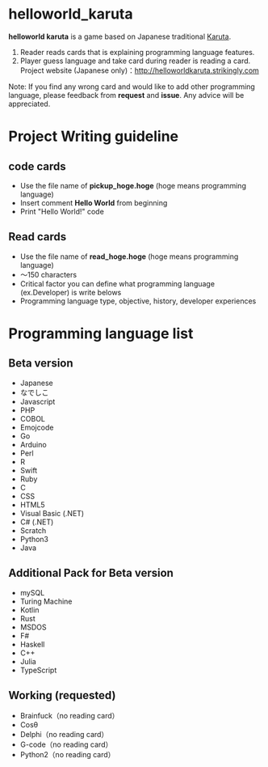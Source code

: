 # helloworld_karuta
__helloworld karuta__ is a game based on Japanese traditional [Karuta](https://en.wikipedia.org/wiki/Karuta).
1. Reader reads cards that is explaining programming language features.
2. Player guess language and take card during reader is reading a card.
Project website (Japanese only)：http://helloworldkaruta.strikingly.com

Note:
If you find any wrong card and would like to add other programming language, please feedback from __request__ and __issue__.
Any advice will be appreciated.

# Project Writing guideline
## code cards
- Use the file name of __pickup_hoge.hoge__ (hoge means programming language)
- Insert comment __Hello World__ from beginning 
- Print "Hello World!" code

## Read cards
- Use the file name of __read_hoge.hoge__ (hoge means programming language)
- 〜150 characters
- Critical factor you can define what programming language (ex.Developer) is write belows 
- Programming language type, objective, history, developer experiences

# Programming language list 
## Beta version
- Japanese
- なでしこ
- Javascript
- PHP
- COBOL
- Emojcode
- Go
- Arduino
- Perl
- R
- Swift
- Ruby
- C
- CSS
- HTML5
- Visual Basic (.NET)
- C# (.NET)
- Scratch
- Python3
- Java

## Additional Pack for Beta version
- mySQL
- Turing Machine
- Kotlin
- Rust
- MSDOS
- F#
- Haskell
- C++
- Julia
- TypeScript

## Working (requested)
- Brainfuck（no reading card）
- Cosθ
- Delphi（no reading card）
- G-code（no reading card）
- Python2（no reading card）
